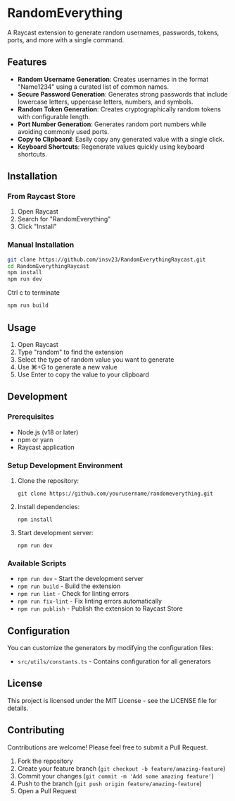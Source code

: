 # RandomEverything

A Raycast extension to generate random usernames, passwords, tokens, ports, and more with a single command.

## Features

- **Random Username Generation**: Creates usernames in the format "Name1234" using a curated list of common names.
- **Secure Password Generation**: Generates strong passwords that include lowercase letters, uppercase letters, numbers, and symbols.
- **Random Token Generation**: Creates cryptographically random tokens with configurable length.
- **Port Number Generation**: Generates random port numbers while avoiding commonly used ports.
- **Copy to Clipboard**: Easily copy any generated value with a single click.
- **Keyboard Shortcuts**: Regenerate values quickly using keyboard shortcuts.

## Installation

### From Raycast Store

1. Open Raycast
2. Search for "RandomEverything"
3. Click "Install"

### Manual Installation

```bash
git clone https://github.com/insv23/RandomEverythingRaycast.git
cd RandomEverythingRaycast
npm install
npm run dev
```
Ctrl c to terminate

```bash
npm run build
```

## Usage

1. Open Raycast
2. Type "random" to find the extension
3. Select the type of random value you want to generate
4. Use ⌘+G to generate a new value
5. Use Enter to copy the value to your clipboard

## Development

### Prerequisites

- Node.js (v18 or later)
- npm or yarn
- Raycast application

### Setup Development Environment

1. Clone the repository:
   ```
   git clone https://github.com/yourusername/randomeverything.git
   ```

2. Install dependencies:
   ```
   npm install
   ```

3. Start development server:
   ```
   npm run dev
   ```

### Available Scripts

- `npm run dev` - Start the development server
- `npm run build` - Build the extension
- `npm run lint` - Check for linting errors
- `npm run fix-lint` - Fix linting errors automatically
- `npm run publish` - Publish the extension to Raycast Store

## Configuration

You can customize the generators by modifying the configuration files:

- `src/utils/constants.ts` - Contains configuration for all generators

## License

This project is licensed under the MIT License - see the LICENSE file for details.

## Contributing

Contributions are welcome! Please feel free to submit a Pull Request.

1. Fork the repository
2. Create your feature branch (`git checkout -b feature/amazing-feature`)
3. Commit your changes (`git commit -m 'Add some amazing feature'`)
4. Push to the branch (`git push origin feature/amazing-feature`)
5. Open a Pull Request
